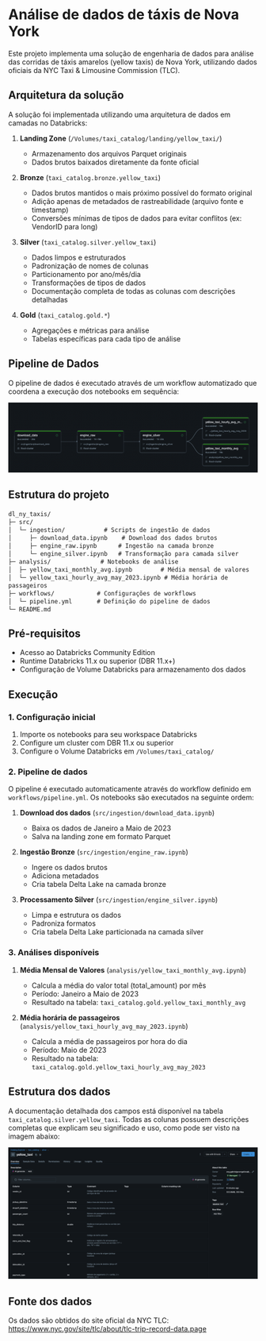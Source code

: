 # Análise de dados de táxis de Nova York

Este projeto implementa uma solução de engenharia de dados para análise das corridas de táxis amarelos (yellow taxis) de Nova York, utilizando dados oficiais da NYC Taxi & Limousine Commission (TLC).

## Arquitetura da solução

A solução foi implementada utilizando uma arquitetura de dados em camadas no Databricks:

1. **Landing Zone** (`/Volumes/taxi_catalog/landing/yellow_taxi/`)
   - Armazenamento dos arquivos Parquet originais
   - Dados brutos baixados diretamente da fonte oficial

2. **Bronze** (`taxi_catalog.bronze.yellow_taxi`)
   - Dados brutos mantidos o mais próximo possível do formato original
   - Adição apenas de metadados de rastreabilidade (arquivo fonte e timestamp)
   - Conversões mínimas de tipos de dados para evitar conflitos (ex: VendorID para long)

3. **Silver** (`taxi_catalog.silver.yellow_taxi`)
   - Dados limpos e estruturados
   - Padronização de nomes de colunas
   - Particionamento por ano/mês/dia
   - Transformações de tipos de dados
   - Documentação completa de todas as colunas com descrições detalhadas

4. **Gold** (`taxi_catalog.gold.*`)
   - Agregações e métricas para análise
   - Tabelas específicas para cada tipo de análise

## Pipeline de Dados

O pipeline de dados é executado através de um workflow automatizado que coordena a execução dos notebooks em sequência:

![Pipeline de Dados](images/pipeline.png)

## Estrutura do projeto

```
dl_ny_taxis/
├─ src/
│  └─ ingestion/           # Scripts de ingestão de dados
│     ├─ download_data.ipynb    # Download dos dados brutos
│     ├─ engine_raw.ipynb      # Ingestão na camada bronze
│     └─ engine_silver.ipynb   # Transformação para camada silver
├─ analysis/              # Notebooks de análise
│  ├─ yellow_taxi_monthly_avg.ipynb        # Média mensal de valores
│  └─ yellow_taxi_hourly_avg_may_2023.ipynb # Média horária de passageiros
├─ workflows/            # Configurações de workflows
│  └─ pipeline.yml       # Definição do pipeline de dados
└─ README.md
```

## Pré-requisitos

- Acesso ao Databricks Community Edition
- Runtime Databricks 11.x ou superior (DBR 11.x+)
- Configuração de Volume Databricks para armazenamento dos dados

## Execução

### 1. Configuração inicial

1. Importe os notebooks para seu workspace Databricks
2. Configure um cluster com DBR 11.x ou superior
3. Configure o Volume Databricks em `/Volumes/taxi_catalog/`

### 2. Pipeline de dados

O pipeline é executado automaticamente através do workflow definido em `workflows/pipeline.yml`. Os notebooks são executados na seguinte ordem:

1. **Download dos dados** (`src/ingestion/download_data.ipynb`)
   - Baixa os dados de Janeiro a Maio de 2023
   - Salva na landing zone em formato Parquet

2. **Ingestão Bronze** (`src/ingestion/engine_raw.ipynb`)
   - Ingere os dados brutos
   - Adiciona metadados
   - Cria tabela Delta Lake na camada bronze

3. **Processamento Silver** (`src/ingestion/engine_silver.ipynb`)
   - Limpa e estrutura os dados
   - Padroniza formatos
   - Cria tabela Delta Lake particionada na camada silver

### 3. Análises disponíveis

1. **Média Mensal de Valores** (`analysis/yellow_taxi_monthly_avg.ipynb`)
   - Calcula a média do valor total (total_amount) por mês
   - Período: Janeiro a Maio de 2023
   - Resultado na tabela: `taxi_catalog.gold.yellow_taxi_monthly_avg`

2. **Média horária de passageiros** (`analysis/yellow_taxi_hourly_avg_may_2023.ipynb`)
   - Calcula a média de passageiros por hora do dia
   - Período: Maio de 2023
   - Resultado na tabela: `taxi_catalog.gold.yellow_taxi_hourly_avg_may_2023`

## Estrutura dos dados

A documentação detalhada dos campos está disponível na tabela `taxi_catalog.silver.yellow_taxi`. Todas as colunas possuem descrições completas que explicam seu significado e uso, como pode ser visto na imagem abaixo:

![Documentação da Tabela Silver](images/documentacao.png)

## Fonte dos dados

Os dados são obtidos do site oficial da NYC TLC:
https://www.nyc.gov/site/tlc/about/tlc-trip-record-data.page